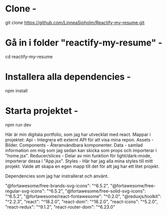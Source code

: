 # Clone -
git clone https://github.com/LinneaSjoholm/Reactify-my-resume.git

# Gå in i folder "reactify-my-resume" -
cd reactify-my-resume

# Installera alla dependencies -
npm install

# Starta projektet -
npm run dev

Här är min digitala portfolio, som jag har utvecklat med react.
Mappar i projektet:
Api - Integrera ett externt API för att visa mina repon.
Assets - Bilder.
Components - Återanvändbara komponenter.
Data - samlad information om mig som jag sedan kan skicka som props och importerar i "home.jsx".
Reducer/slices - Delar av min funktion för light/dark-mode, importerar dessa i "App.jsx".
 Styles - Här har jag alla mina styles till mitt projekt. Valde att skapa en egen mapp till det för att jag har ett litet projekt.

Dependencies som jag har instrallerat och använt. 

"@fortawesome/free-brands-svg-icons": "^6.5.2",
"@fortawesome/free-regular-svg-icons": "^6.5.2",
"@fortawesome/free-solid-svg-icons": "^6.5.2",
"@fortawesome/react-fontawesome": "^0.2.0",
"@reduxjs/toolkit": "^2.2.3",
"react": "^18.2.0",
"react-dom": "^18.2.0",
"react-icons": "^5.2.0",
"react-redux": "^9.1.2",
"react-router-dom": "^6.23.0"
